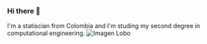 ### Hi there 👋

I'm a statiscian from Colombia and I'm studing my second degree in computational engineering.
![Imagen Lobo](https://github.com/MiguelMolina16/aprendizaje-libro/assets/152354996/647e6c6e-6ae7-437e-8538-55ac41e0ab10)

<!--
This is a comment

-->

